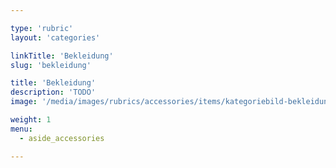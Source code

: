 ```yaml
---

type: 'rubric'
layout: 'categories'

linkTitle: 'Bekleidung'
slug: 'bekleidung'

title: 'Bekleidung'
description: 'TODO'
image: '/media/images/rubrics/accessories/items/kategoriebild-bekleidung.jpg'

weight: 1
menu:
  - aside_accessories  

---
```


